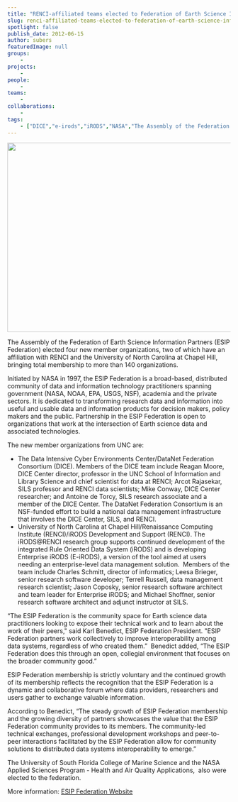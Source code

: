 ```yaml
---
title: "RENCI-affiliated teams elected to Federation of Earth Science Information Partners"
slug: renci-affiliated-teams-elected-to-federation-of-earth-science-information-partners
spotlight: false
publish_date: 2012-06-15
author: subers
featuredImage: null
groups:
    - 
projects:
    - 
people:
    - 
teams: 
    - 
collaborations:
    - 
tags:
    - ["DICE","e-irods","iRODS","NASA","The Assembly of the Federation of Earth Science Information Partners (ESIP Federation)","UNC - Chapel Hill"]
---
```

<img class="size-large wp-image-12067 alignleft" title="The Assembly of the Federation of Earth Science Information Partners (ESIP Federation) elected four new member organizations" alt="" src="http://www.renci.org/wp-content/uploads/2013/11/Earth-Image.jpg" width="640" height="427" />

The Assembly of the Federation of Earth Science Information Partners (ESIP Federation) elected four new member organizations, two of which have an affiliation with RENCI and the University of North Carolina at Chapel Hill, bringing total membership to more than 140 organizations.<!--more-->

Initiated by NASA in 1997, the ESIP Federation is a broad-based, distributed community of data and information technology practitioners spanning government (NASA, NOAA, EPA, USGS, NSF), academia and the private sectors. It is dedicated to transforming research data and information into useful and usable data and information products for decision makers, policy makers and the public. Partnership in the ESIP Federation is open to organizations that work at the intersection of Earth science data and associated technologies.

The new member organizations from UNC are:
<ul>
	<li>The Data Intensive Cyber Environments Center/DataNet Federation Consortium (DICE). Members of the DICE team include Reagan Moore, DICE Center director, professor in the UNC School of Information and Library Science and chief scientist for data at RENCI; Arcot Rajasekar, SILS professor and RENCI data scientists; Mike Conway, DICE Center researcher; and Antoine de Torcy, SILS research associate and a member of the DICE Center. The DataNet Federation Consortium is an NSF-funded effort to build a national data management infrastructure that involves the DICE Center, SILS, and RENCI.</li>
	<li>University of North Carolina at Chapel Hill/Renaissance Computing Institute (RENCI)/iRODS Development and Support (RENCI). The iRODS@RENCI research group supports continued development of the integrated Rule Oriented Data System (iRODS) and is developing Enterprise iRODS (E-iRODS), a version of the tool aimed at users needing an enterprise-level data management solution.  Members of the team include Charles Schmitt, director of informatics; Leesa Brieger, senior research software developer; Terrell Russell, data management research scientist; Jason Coposky, senior research software architect and team leader for Enterprise iRODS; and Michael Shoffner, senior research software architect and adjunct instructor at SILS.</li>
</ul>
“The ESIP Federation is the community space for Earth science data practitioners looking to expose their technical work and to learn about the work of their peers," said Karl Benedict, ESIP Federation President. "ESIP Federation partners work collectively to improve interoperability among data systems, regardless of who created them.”  Benedict added, “The ESIP Federation does this through an open, collegial environment that focuses on the broader community good.”

ESIP Federation membership is strictly voluntary and the continued growth of its membership reflects the recognition that the ESIP Federation is a dynamic and collaborative forum where data providers, researchers and users gather to exchange valuable information.

According to Benedict, “The steady growth of ESIP Federation membership and the growing diversity of partners showcases the value that the ESIP Federation community provides to its members. The community-led technical exchanges, professional development workshops and peer-to-peer interactions facilitated by the ESIP Federation allow for community solutions to distributed data systems interoperability to emerge.”

The University of South Florida College of Marine Science and the NASA Applied Sciences Program - Health and Air Quality Applications,  also were elected to the federation.

More information: <a href="http://www.esipfed.org/" target="_blank">ESIP Federation Website</a>
